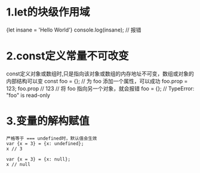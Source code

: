 # 1.let的块级作用域 
  {let insane = 'Hello World'}
  console.log(insane); // 报错

# 2.const定义常量不可改变
  const定义对象或数组时,只是指向该对象或数组的内存地址不可变，数组或对象的内部结构可以变
    const foo = {};
    // 为 foo 添加一个属性，可以成功
    foo.prop = 123;
    foo.prop // 123
    // 将 foo 指向另一个对象，就会报错
    foo = {}; // TypeError: "foo" is read-only


# 3.变量的解构赋值
    严格等于 === undefined时，默认值会生效
    var {x = 3} = {x: undefined};
    x // 3

    var {x = 3} = {x: null};
    x // null

      

